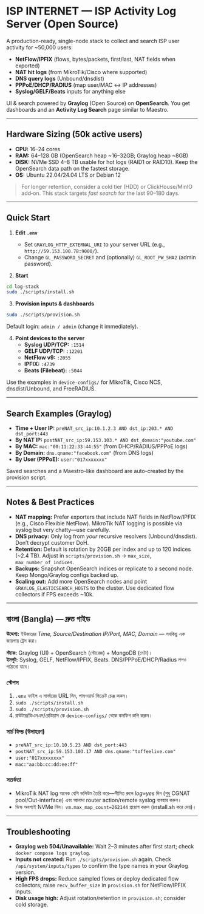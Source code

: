 # ISP INTERNET — ISP Activity Log Server (Open Source)

A production-ready, single-node stack to collect and search ISP user activity for ~50,000 users:
- **NetFlow/IPFIX** (flows, bytes/packets, first/last, NAT fields when exported)
- **NAT hit logs** (from MikroTik/Cisco where supported)
- **DNS query logs** (Unbound/dnsdist)
- **PPPoE/DHCP/RADIUS** (map user/MAC ↔ IP addresses)
- **Syslog/GELF/Beats** inputs for anything else

UI & search powered by **Graylog** (Open Source) on **OpenSearch**. You get dashboards and an **Activity Log Search** page similar to Maestro.

---

## Hardware Sizing (50k active users)
- **CPU:** 16–24 cores
- **RAM:** 64–128 GB (OpenSearch heap ~16–32GB; Graylog heap ~8GB)
- **DISK:** NVMe SSD 4–8 TB usable for hot logs (RAID1 or RAID10). Keep the OpenSearch data path on the fastest storage.
- **OS:** Ubuntu 22.04/24.04 LTS or Debian 12

> For longer retention, consider a cold tier (HDD) or ClickHouse/MinIO add‑on. This stack targets *fast search* for the last 90–180 days.

---

## Quick Start

1) **Edit `.env`**
   - Set `GRAYLOG_HTTP_EXTERNAL_URI` to your server URL (e.g., `http://59.153.100.78:9000/`).
   - Change `GL_PASSWORD_SECRET` and (optionally) `GL_ROOT_PW_SHA2` (admin password).

2) **Start**
```bash
cd log-stack
sudo ./scripts/install.sh
```

3) **Provision inputs & dashboards**
```bash
sudo ./scripts/provision.sh
```
Default login: `admin / admin` (change it immediately).

4) **Point devices to the server**
   - **Syslog UDP/TCP:** `:1514`
   - **GELF UDP/TCP:** `:12201`
   - **NetFlow v9:** `:2055`
   - **IPFIX:** `:4739`
   - **Beats (Filebeat):** `:5044`

Use the examples in `device-configs/` for MikroTik, Cisco NCS, dnsdist/Unbound, and FreeRADIUS.

---

## Search Examples (Graylog)

- **Time + User IP:** `preNAT_src_ip:10.1.2.3 AND dst_ip:203.* AND dst_port:443`
- **By NAT IP:** `postNAT_src_ip:59.153.103.* AND dst_domain:"youtube.com"`
- **By MAC:** `mac:"00:11:22:33:44:55"` (from DHCP/RADIUS/PPPoE logs)
- **By Domain:** `dns.qname:"facebook.com"` (from DNS logs)
- **By User (PPPoE):** `user:"017xxxxxxx"`

Saved searches and a Maestro-like dashboard are auto-created by the provision script.

---

## Notes & Best Practices

- **NAT mapping:** Prefer exporters that include NAT fields in NetFlow/IPFIX (e.g., Cisco Flexible NetFlow). MikroTik NAT logging is possible via syslog but very chatty—use carefully.
- **DNS privacy:** Only log from *your* recursive resolvers (Unbound/dnsdist). Don’t decrypt customer DoH.
- **Retention:** Default is rotation by 20GB per index and up to 120 indices (~2.4 TB). Adjust in `scripts/provision.sh` → `max_size`, `max_number_of_indices`.
- **Backups:** Snapshot OpenSearch indices or replicate to a second node. Keep Mongo/Graylog configs backed up.
- **Scaling out:** Add more OpenSearch nodes and point `GRAYLOG_ELASTICSEARCH_HOSTS` to the cluster. Use dedicated flow collectors if FPS exceeds ~10k.

---

## বাংলা (Bangla) — দ্রুত গাইড

**উদ্দেশ্য:** ইউজারের *Time, Source/Destination IP/Port, MAC, Domain* — সবকিছু এক জায়গায় ট্রেস করা।

**স্ট্যাক:** Graylog (UI) + OpenSearch (স্টোরেজ) + MongoDB (মেটা)।  
**ইনপুট:** Syslog, GELF, NetFlow/IPFIX, Beats. DNS/PPPoE/DHCP/Radius লগও পাঠানো যাবে।

### স্টেপস
1. `.env` ফাইল এ সার্ভারের URL দিন, পাসওয়ার্ড সিক্রেট চেঞ্জ করুন।
2. `sudo ./scripts/install.sh`
3. `sudo ./scripts/provision.sh`
4. রাউটার/ডিএনএস/রেডিয়াস কে `device-configs/` থেকে কনফিগ কপি করুন।

### সার্চ ফিল্ড (উদাহরণ)
- `preNAT_src_ip:10.10.5.23 AND dst_port:443`
- `postNAT_src_ip:59.153.103.17 AND dns.qname:"toffeelive.com"`
- `user:"017xxxxxxxx"`
- `mac:"aa:bb:cc:dd:ee:ff"`

### সতর্কতা
- MikroTik NAT log অনেক বেশি ভলিউম তৈরি করে—সীমিত রুলে *log=yes* দিন (শুধু CGNAT pool/Out-interface) এবং আলাদা router action/remote syslog ব্যবহার করুন।
- ডিস্ক অবশ্যই NVMe নিন। `vm.max_map_count=262144` প্রয়োগ করুন (install.sh করে দেয়)।


---

## Troubleshooting

- **Graylog web 504/Unavailable:** Wait 2–3 minutes after first start; check `docker compose logs graylog`.
- **Inputs not created:** Run `./scripts/provision.sh` again. Check `/api/system/inputs/types` to confirm the type names in your Graylog version.
- **High FPS drops:** Reduce sampled flows or deploy dedicated flow collectors; raise `recv_buffer_size` in `provision.sh` for NetFlow/IPFIX inputs.
- **Disk usage high:** Adjust rotation/retention in `provision.sh`; consider cold storage.
